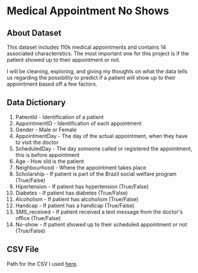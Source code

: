 # Medical Appointment No Shows

## About Dataset
This dataset includes 110k medical appointments and contains 14 associated characteristics. The most important one for this project is if the patient showed up to their appointment or not.

I will be cleaning, exploring, and giving my thoughts on what the data tells us regarding the possibility to predict if a patient will show up to their appointment based off a few factors.

## Data Dictionary
1. PatientId - Identification of a patient
2. AppointmentID - Identification of each appointment
3. Gender - Male or Female
4. AppointmentDay - The day of the actual appointment, when they have to visit the doctor
5. ScheduledDay - The day someone called or registered the appointment, this is before appointment
6. Age - How old is the patient
7. Neighbourhood - Where the appointment takes place
8. Scholarship - If patient is part of the Brazil social welfare program (True/False)
9. Hipertension - If patient has hypertension (True/False)
10. Diabetes - If patient has diabetes (True/False)
11. Alcoholism - If patient has alcoholism (True/False)
12. Handcap - If patient has a handicap (True/False)
13. SMS_received - If patient received a text message from the doctor's office (True/False)
14. No-show - If patient showed up to their scheduled appointment or not (True/False)

## CSV File
Path for the CSV I used [here](https://github.com/darionruiz/noshow_appts/blob/79c47437192730a86a032178a3be5d4e15eeef15/noshowappointments-kagglev2-may-2016.csv).
